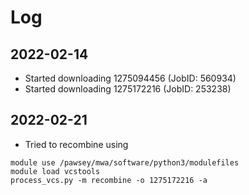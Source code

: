 # Log

## 2022-02-14

* Started downloading 1275094456 (JobID: 560934)
* Started downloading 1275172216 (JobID: 253238)

## 2022-02-21

* Tried to recombine using
```
module use /pawsey/mwa/software/python3/modulefiles
module load vcstools
process_vcs.py -m recombine -o 1275172216 -a
```
